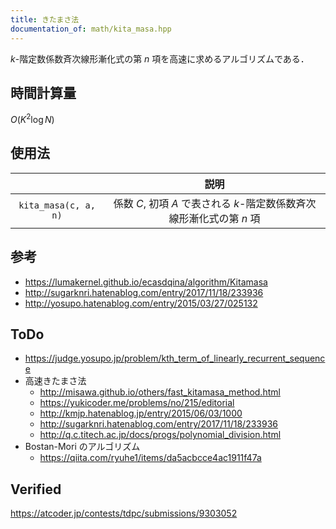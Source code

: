 ```yaml
---
title: きたまさ法
documentation_of: math/kita_masa.hpp
---
```


$k$-階定数係数斉次線形漸化式の第 $n$ 項を高速に求めるアルゴリズムである．


## 時間計算量

$O(K^2 \log{N})$


## 使用法

||説明|
|:--:|:--:|
|`kita_masa(c, a, n)`|係数 $C$, 初項 $A$ で表される $k$-階定数係数斉次線形漸化式の第 $n$ 項|


## 参考

- https://lumakernel.github.io/ecasdqina/algorithm/Kitamasa
- http://sugarknri.hatenablog.com/entry/2017/11/18/233936
- http://yosupo.hatenablog.com/entry/2015/03/27/025132


## ToDo

- https://judge.yosupo.jp/problem/kth_term_of_linearly_recurrent_sequence
- 高速きたまさ法
  - http://misawa.github.io/others/fast_kitamasa_method.html
  - https://yukicoder.me/problems/no/215/editorial
  - http://kmjp.hatenablog.jp/entry/2015/06/03/1000
  - http://sugarknri.hatenablog.com/entry/2017/11/18/233936
  - http://q.c.titech.ac.jp/docs/progs/polynomial_division.html
- Bostan-Mori のアルゴリズム
  - https://qiita.com/ryuhe1/items/da5acbcce4ac1911f47a


## Verified

https://atcoder.jp/contests/tdpc/submissions/9303052
